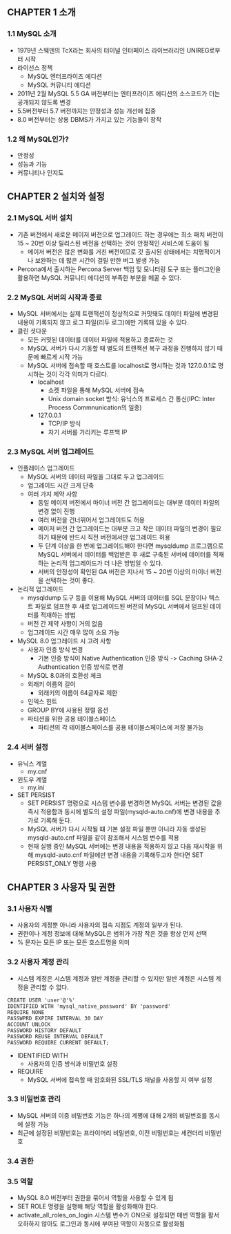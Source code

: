 ## CHAPTER 1 소개
### 1.1 MySQL 소개
- 1979년 스웨덴의 TcX라는 회사의 터이널 인터페이스 라이브러리인 UNIREG로부터 시작
- 라이선스 정책
  - MySQL 엔터프라이즈 에디션
  - MySQL 커뮤니티 에디션
- 2011년 2월 MySQL 5.5 GA 버전부터는 엔터프라이즈 에디션의 소스코드가 더는 공개되지 않도록 변경
- 5.5버전부터 5.7 버전까지는 안정성과 성능 개선에 집중
- 8.0 버전부터는 상용 DBMS가 가지고 있는 기능들이 장착

### 1.2 왜 MySQL인가?
- 안정성
- 성능과 기능
- 커뮤니티나 인지도

## CHAPTER 2 설치와 설정
### 2.1 MySQL 서버 설치
- 기존 버전에서 새로운 메이저 버전으로 업그레이드 하는 경우에는 최소 패치 버전이 15 ~ 20번 이상 릴리스된 버전을 선택하는 것이 안정적인 서비스에 도움이 됨
  - 메이저 버전은 많은 변화를 거친 버전이므로 갓 출시된 상태에서는 치명적이거나 보완하는 데 많은 시간이 걸릴 만한 버그 발생 가능
- Percona에서 출시하는 Percona Server 백업 및 모니터링 도구 또는 플러그인을 활용하면 MySQL 커뮤니티 에디션의 부족한 부분을 메꿀 수 있다.

### 2.2 MySQL 서버의 시작과 종료
- MySQL 서버에서는 실제 트랜잭션이 정상적으로 커밋돼도 데이터 파일에 변경된 내용이 기록되지 않고 로그 파일(리두 로그)에만 기록돼 있을 수 있다.
- 클린 셧다운
  - 모든 커밋된 데이터를 데이터 파일에 적용하고 종료하는 것
  - MySQL 서버가 다시 기동할 때 별도의 트랜잭션 복구 과정을 진행하지 않기 때문에 빠르게 시작 가능
  - MySQL 서버에 접속할 때 호스트를 localhost로 명시하는 것과 127.0.0.1로 명시하는 것이 각각 의미가 다르다.
    - localhost
      - 소켓 파일을 통해 MySQL 서버에 접속
      - Unix domain socket 방식: 유닉스의 프로세스 간 통신(IPC: Inter Process Commnunication의 일종)
    - 127.0.0.1
      - TCP/IP 방식
      - 자기 서버를 가리키는 루프백 IP

### 2.3 MySQL 서버 업그레이드
- 인플레이스 업그레이드
  - MySQL 서버의 데이터 파일을 그대로 두고 업그레이드
  - 업그레이드 시간 크게 단축
  - 여러 가지 제약 사항
    - 동일 메이저 버전에서 마이너 버전 간 업그레이드는 대부분 데이터 파일의 변경 없이 진행
    - 여러 버전을 건너뛰어서 업그레이드도 허용
    - 메이저 버전 간 업그레이드는 대부분 크고 작은 데이터 파일의 변경이 필요하기 때문에 반드시 직전 버전에서만 업그레이드 허용
    - 두 단계 이상을 한 번에 업그레이드해야 한다면 mysqldump 프로그램으로 MySQL 서버에서 데이터를 백업받은 후 새로 구축된 서버에 데이터를 적재하는 논리적 업그레이드가 더 나은 방법일 수 있다.
    - 서버의 안정성이 확인된 GA 버전은 지나서 15 ~ 20번 이상의 마이너 버전을 선택하는 것이 좋다.
- 논리적 업그레이드
  - mysqldump 도구 등을 이용해 MySQL 서버의 데이터를 SQL 문장이나 텍스트 파일로 덤프한 후 새로 업그레이드된 버전의 MySQL 서버에서 덤프된 데이터를 적재하는 방법
  - 버전 간 제약 사항이 거의 없음
  - 업그레이드 시간 매우 많이 소요 가능
- MySQL 8.0 업그레이드 시 고려 사항
  - 사용자 인증 방식 변경
    - 기본 인증 방식이 Native Authentication 인증 방식 -> Caching SHA-2 Authentication 인증 방식로 변경
  - MySQL 8.0과의 호환성 체크
  - 외래키 이름의 길이
    - 외래키의 이름이 64글자로 제한
  - 인덱스 힌트
  - GROUP BY에 사용된 정렬 옵션
  - 파티션을 위한 공용 테이블스페이스
    - 파티션의 각 테이블스페이스를 공용 테이블스페이스에 저장 불가능

### 2.4 서버 설정
- 유닉스 계열
  - my.cnf
- 윈도우 계열
  - my.ini
- SET PERSIST
  - SET PERSIST 명령으로 시스템 변수를 변경하면 MySQL 서버는 변경된 값을 즉시 적용함과 동시에 별도의 설정 파일(mysqld-auto.cnf)에 변경 내용을 추가로 기록해 둔다.
  - MySQL 서버가 다시 시작될 떄 기본 설정 파일 뿐만 아니라 자동 생성된 mysqld-auto.cnf 파일을 같이 참조해서 시스템 변수를 적용
  - 현재 실행 중인 MySQL 서버에는 변경 내용을 적용하지 않고 다음 재시작을 위해 mysqld-auto.cnf 파일에만 변경 내용을 기록해두고자 한다면 SET PERSIST_ONLY 명령 사용

## CHAPTER 3 사용자 및 권한
### 3.1 사용자 식별
- 사용자의 계정뿐 아니라 사용자의 접속 지점도 계정의 일부가 된다.
- 권한이나 계정 정보에 대해 MySQL은 범위가 가장 작은 것을 항상 먼저 선택
- % 문자는 모든 IP 또는 모든 호스트명을 의미

### 3.2 사용자 계정 관리
- 시스템 계정은 시스템 계정과 일반 계정을 관리할 수 있지만 일반 계정은 시스템 계정을 관리할 수 없다.
```
CREATE USER 'user'@'%'
IDENTIFIED WITH 'mysql_native_password' BY 'password'
REQUIRE NONE
PASSWPRD EXPIRE INTERVAL 30 DAY
ACCOUNT UNLOCK
PASSWORD HISTORY DEFAULT
PASSWORD REUSE INTERVAL DEFAULT
PASSWORD REQUIRE CURRENT DEFAULT;
```
- IDENTIFIED WITH
  - 사용자의 인증 방식과 비밀번호 설정
- REQUIRE
  - MySQL 서버에 접속할 때 암호화된 SSL/TLS 채널을 사용할 지 여부 설정

### 3.3 비밀번호 관리
- MySQL 서버의 이중 비밀번호 기능은 하나의 계쩡에 대해 2개의 비밀번호를 동시에 설정 가능
- 최근에 설정된 비밀번호는 프라이머리 비밀번호, 이전 비밀번호는 세컨더리 비밀번호

### 3.4 권한

### 3.5 역할
- MySQL 8.0 버전부터 권한을 묶어서 역할을 사용할 수 있게 됨
- SET ROLE 명령을 실행해 해당 역할을 활성화해야 한다.
- activate_all_roles_on_login 시스템 변수가 ON으로 설정되면 매번 역할을 활서오하하지 않아도 로그인과 동시에 부여된 역할이 자동으로 활성화됨
